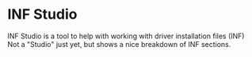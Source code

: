 # INF Studio

INF Studio is a tool to help with working with driver installation files (INF)
Not a "Studio" just yet, but shows a nice breakdown of INF sections.

